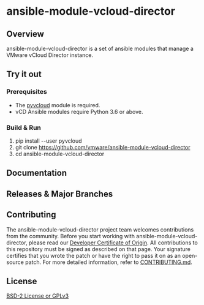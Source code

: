 

# ansible-module-vcloud-director

## Overview
ansible-module-vcloud-director is a set of ansible modules that manage a VMware vCloud Director instance.

## Try it out

### Prerequisites

* The [pyvcloud](https://github.com/vmware/pyvcloud) module is required. 
* vCD Ansible modules require Python 3.6 or above.

### Build & Run

1. pip install --user pyvcloud
2. git clone https://github.com/vmware/ansible-module-vcloud-director
3. cd ansible-module-vcloud-director

## Documentation

## Releases & Major Branches

## Contributing

The ansible-module-vcloud-director project team welcomes contributions from the community. Before you start working with ansible-module-vcloud-director, please read our [Developer Certificate of Origin](https://cla.vmware.com/dco). All contributions to this repository must be signed as described on that page. Your signature certifies that you wrote the patch or have the right to pass it on as an open-source patch. For more detailed information, refer to [CONTRIBUTING.md](CONTRIBUTING.md).

## License
[BSD-2 License or GPLv3](LICENSE.txt)
